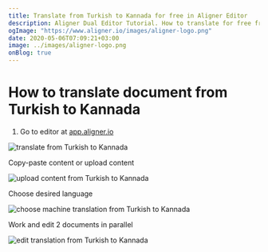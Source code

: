 ```yaml
---
title: Translate from Turkish to Kannada for free in Aligner Editor
description: Aligner Dual Editor Tutorial. How to translate for free from Turkish to Kannada. Aligner is multilingual document management platform. 
ogImage: "https://www.aligner.io/images/aligner-logo.png"
date: 2020-05-06T07:09:21+03:00
image: ../images/aligner-logo.png
onBlog: true
---
```


# How to translate document from Turkish to Kannada

1. Go to editor at [app.aligner.io](https://app.aligner.io "Aligner App web page")

![translate from Turkish to Kannada](../aligner-blank-editor.png "translate from Turkish to Kannada")

Copy-paste content or upload content

![upload content from Turkish to Kannada](../aligner-uploaded-document.png "upload content from Turkish to Kannada")

Choose desired language

![choose machine translation from Turkish to Kannada](../aligner-language-dropdown.png "choose machine translation from Turkish to Kannada")

Work and edit 2 documents in parallel

![edit translation from Turkish to Kannada](../aligner-double-sitded-editor.png "edit translation from Turkish to Kannada")

